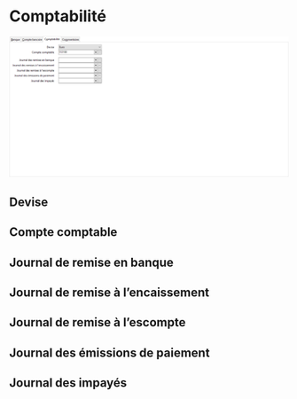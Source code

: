 # Comptabilité

![](../../assets/images/Banques/2-2/OngletComptabilite.png)


## Devise


## Compte comptable


## Journal de remise en banque


## Journal de remise à l’encaissement


## Journal de remise à l’escompte


## Journal des émissions de paiement


## Journal des impayés


